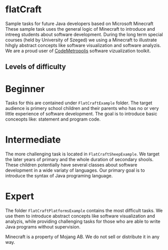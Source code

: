# flatCraft
Sample tasks for future Java developers based on Microsoft Minecraft
These sample task uses the general logic of Minecraft to introduce and intreeg students about software development. During the long term special courses (held by University of Szeged) we using a Minecraft to illustrate hihgly abstract concepts like software visualization and software analyzis. We are a proud user of [CodeMetropolis](http://codemetropolis.github.io/CodeMetropolis/) software vizualization toolkit.

## Levels of difficulty

# Beginner

Tasks for this are contained under `FlatCraftExample` folder. The target audience is primery school children and their parents who has no or very little experience of software development. The goal is to introduce basic conceopts like: statement and program code.

# Intermediate

The more challenging task is located in `FlatCraftSheepExample`. We target the later years of primary and the whole duration of secondary shools. These children potentially have several classes about software development in a wide variaty of languages. Our primary goal is to introduce the syntax of Java programing language.

# Expert

The folder `FlatCraftPlatformsExample` contains the most difficult tasks. We use them to introduce abstract concepts like software visualization and analyzis, while providing challenging tasks for those who are able to write Java programs without supervision.

Minecraft is a property of Mojang AB. We do not sell or distribute it in any way.
